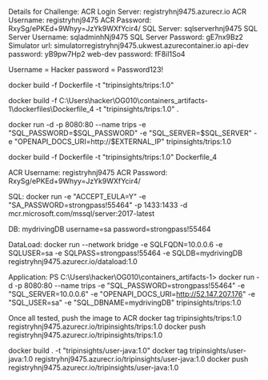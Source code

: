 Details for Challenge:
ACR Login Server: registryhnj9475.azurecr.io
ACR Username: registryhnj9475
ACR Password: RxySg/ePKEd+9Whyy=JzYk9WXfYcir4/
SQL Server: sqlserverhnj9475
SQL Server Username: sqladminhNj9475
SQL Server Password: gE7nx9Bz2
Simulator url: simulatorregistryhnj9475.ukwest.azurecontainer.io
api-dev password: yB9pw7Hp2
web-dev password: fF8il1So4

Username = Hacker
password = Password123!

docker build -f Dockerfile -t "tripinsights/trips:1.0"

docker build -f C:\Users\hacker\OG010\containers_artifacts-1\dockerfiles\Dockerfile_4 -t "tripinsights/trips:1.0" .

docker run -d -p 8080:80 --name trips -e "SQL_PASSWORD=$SQL_PASSWORD" -e "SQL_SERVER=$SQL_SERVER" -e "OPENAPI_DOCS_URI=http://$EXTERNAL_IP" tripinsights/trips:1.0

docker build -f Dockerfile -t "tripinsights/trips:1.0"
Dockerfile_4

ACR Username: registryhnj9475
ACR Password: RxySg/ePKEd+9Whyy=JzYk9WXfYcir4/

SQL:
docker run -e "ACCEPT_EULA=Y" -e "SA_PASSWORD=strongpass!55464" -p 1433:1433 -d mcr.microsoft.com/mssql/server:2017-latest

DB:
mydrivingDB
username=sa
password=strongpass!55464

DataLoad:
docker run --network bridge -e SQLFQDN=10.0.0.6 -e SQLUSER=sa -e SQLPASS=strongpass!55464 -e SQLDB=mydrivingDB registryhnj9475.azurecr.io/dataload:1.0

Application:
PS C:\Users\hacker\OG010\containers_artifacts-1> docker run -d -p 8080:80 --name trips -e "SQL_PASSWORD=strongpass!55464" -e "SQL_SERVER=10.0.0.6" -e "OPENAPI_DOCS_URI=http://52.147.207.176" -e "SQL_USER=sa" -e "SQL_DBNAME=mydrivingDB" tripinsights/trips:1.0

Once all tested, push the image to ACR
docker tag tripinsights/trips:1.0 registryhnj9475.azurecr.io/tripinsights/trips:1.0
docker push registryhnj9475.azurecr.io/tripinsights/trips:1.0


docker build . -t "tripinsights/user-java:1.0"
docker tag tripinsights/user-java:1.0 registryhnj9475.azurecr.io/tripinsights/user-java:1.0
docker push registryhnj9475.azurecr.io/tripinsights/user-java:1.0